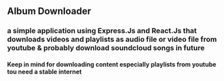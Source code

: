 ## Album Downloader

### a simple application using Express.Js and React.Js that downloads videos and playlists as audio file or video file from youtube & probably download soundcloud songs in future

#### Keep in mind for downloading content especially playlists from youtube tou need a stable internet
